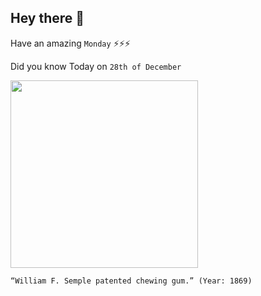 ## Hey there 👋
Have an amazing `Monday` ⚡⚡⚡

Did you know Today on `28th of December`
 
 [<img src="https://images.squarespace-cdn.com/content/v1/54d23339e4b05e3af8143898/1449635225298-HI50R3VF4F9EAM36RU4N/ke17ZwdGBToddI8pDm48kJn-Jvt5ZDuvjMKP_f-j-l17gQa3H78H3Y0txjaiv_0fDoOvxcdMmMKkDsyUqMSsMWxHk725yiiHCCLfrh8O1z5QHyNOqBUUEtDDsRWrJLTm6TGbZoHqkPa09oubCTenQr-NtzQ2ke-TWG9HYW-g8ypdq1mFM-gtF2pSotX3_0tm/image-asset.png" width="300" />](https://en.wikipedia.org/wiki/William_F._Semple) 
 ```
“William F. Semple patented chewing gum.” (Year: 1869)
```
